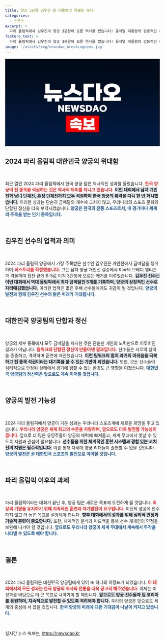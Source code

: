 ```yaml
---
title: 양궁 3관왕 김우진 윤 대통령의 특별한 축하!
categories:
  - 스포츠
excerpt: >
  파리 올림픽에서 김우진이 양궁 3관왕에 오른 역사를 썼습니다! 윤석열 대통령의 감동적인 축하 메시지와 함께, 한국 양궁의 전무후무한 성과를 되새깁니다. 팀 코리아, 파이팅!
feature_text: >
  파리 올림픽에서 김우진이 양궁 3관왕에 오른 역사를 썼습니다! 윤석열 대통령의 감동적인 축하 메시지와 함께, 한국 양궁의 전무후무한 성과를 되새깁니다. 팀 코리아, 파이팅!
image: '/assets/img/newsdao_breakingnews.jpg'
---
```


<p><img src="/assets/img/newsdao_breakingnews.jpg" alt="firstkoreanews 속보" /></p>

<h2 data-ke-size="size26">2024 파리 올림픽 대한민국 양궁의 위대함</h2>

<p data-ke-size="size16">&nbsp;</p>

<p>최근 열린 2024 파리 올림픽에서 한국 양궁 팀은 역사적인 성과를 올렸습니다. <b><span style="color: #ee2323;">한국 양궁이 전 종목을 석권하는 것은 역사적 의미를 지니고 있습니다.</span></b> <b><span style="background-color: #21538527;">이번 대회에서 남녀 개인전과 남녀 단체전, 혼성 단체전까지 모두 석권하며 한국 양궁의 위력을 다시 한 번 과시했습니다.</span></b> 이러한 성과는 단순히 금메달의 개수에 그치지 않고, 우리나라의 스포츠 문화와 단합된 정신을 더욱 부각시켰습니다. <b><span style="color: #1a5490;">양궁은 한국의 전통 스포츠로서, 매 경기마다 세계의 주목을 받는 인기 종목입니다.</span></b> </p>

<p data-ke-size="size16">&nbsp;</p>

<h2 data-ke-size="size26">김우진 선수의 업적과 의미</h2>

<p data-ke-size="size16">&nbsp;</p>

<p>2024 파리 올림픽 양궁에서 가장 주목받은 선수인 김우진은 개인전에서 금메달을 쟁취하며 <b><span style="color: #ee2323;">히스토리를 작성했습니다.</span></b> 그는 남자 양궁 개인전 결승에서 미국의 브레디 엘리슨과 격돌하여 접전 끝에 6-5로 이겨 3관왕에 오르는 쾌거를 이루었습니다. <b><span style="background-color: #21538527;">김우진 선수는 이번 대회에서 역대 올림픽에서 최다 금메달인 5개를 기록하며, 양궁의 상징적인 선수로 자리매김했습니다.</span></b> 이러한 업적은 많은 후배 선수들에게도 귀감이 될 것입니다. <b><span style="color: #1a5490;">양궁의 발전과 함께 김우진 선수의 밝은 미래가 기대됩니다.</span></b></p>

<p data-ke-size="size16">&nbsp;</p>

<h2 data-ke-size="size26">대한민국 양궁팀의 단합과 정신</h2>

<p data-ke-size="size16">&nbsp;</p>

<p>양궁의 세부 종목에서 모두 금메달을 차지한 것은 단순한 개인의 노력만으로 이루어진 결과가 아닙니다. <b><span style="color: #ee2323;">팀워크와 단합된 정신이 만들어낸 결과입니다.</span></b> 선수들은 서로의 실력을 존중하고, 격려하며 훈련에 매진했습니다. <b><span style="background-color: #21538527;">이런 팀워크의 힘이 과거의 아쉬움을 극복하고 전 종목 석권이라는 대기록을 쓸 수 있는 기반이 되었습니다.</span></b> 또한, 모든 선수들이 심리적으로 안정된 상태에서 경기에 임할 수 있는 환경도 큰 영향을 미쳤습니다. <b><span style="color: #1a5490;">대한민국 양궁팀의 정신력은 앞으로도 계속 이어질 것입니다.</span></b></p>

<p data-ke-size="size16">&nbsp;</p>

<h2 data-ke-size="size26">양궁의 발전 가능성</h2>

<p data-ke-size="size16">&nbsp;</p>

<p>2024 파리 올림픽에서 양궁이 거둔 성과는 우리나라 스포츠계에 새로운 희망을 주고 있습니다. <b><span style="color: #ee2323;">우리나라 양궁은 세계 최고의 수준을 자랑하며, 앞으로도 더욱 발전할 가능성이 큽니다.</span></b> 앞으로 더 많은 유망주들이 양궁의 매력에 빠져들고, 세계 무대에서 빛날 수 있도록 지원과 관심이 필요합니다. <b><span style="background-color: #21538527;">선수들을 위한 체계적인 훈련 시스템과 경험 있는 코치진의 지원은 필수적입니다.</span></b> 이를 통해 차세대 양궁 리더들이 출현할 수 있을 것입니다. <b><span style="color: #1a5490;">양궁의 발전은 곧 대한민국 스포츠의 발전으로 이어질 것입니다.</span></b></p>

<p data-ke-size="size16">&nbsp;</p>

<h2 data-ke-size="size26">파리 올림픽 이후의 과제</h2>

<p data-ke-size="size16">&nbsp;</p>

<p>파리 올림픽이라는 대회가 끝난 후, 양궁 팀은 새로운 목표에 도전하게 될 것입니다. <b><span style="color: #ee2323;">최상의 기량을 유지하기 위해 지속적인 훈련과 자기발전이 요구됩니다.</span></b> 이전의 성공에 안주하지 않고 더 높은 목표를 설정해야 합니다. <b><span style="background-color: #21538527;">향후 대회에서의 성과를 위해 심리적 안정과 기술적 훈련이 중요합니다.</span></b> 또한, 체계적인 분석과 피드백을 통해 선수 개개인의 약점을 보완해 나가야 할 것입니다. <b><span style="color: #1a5490;">앞으로도 우리나라 양궁이 세계 무대에서 계속해서 두각을 나타낼 수 있도록 해야 합니다.</span></b></p>

<p data-ke-size="size16">&nbsp;</p>

<h2 data-ke-size="size26">결론</h2>

<p data-ke-size="size16">&nbsp;</p>

<p>2024 파리 올림픽은 대한민국 양궁팀에게 있어 또 하나의 이정표가 되었습니다. <b><span style="color: #ee2323;">이 대회에서의 모든 성과는 한국 양궁의 역사와 전통을 더욱 공고히 해주었습니다.</span></b> 이제는 이 성과를 바탕으로 더 큰 목표로 나아가야 할 때입니다. <b><span style="background-color: #21538527;">앞으로도 양궁 선수들과 팀 코리아를 응원하며, 지속적으로 발전할 수 있도록 격려해야 합니다.</span></b> 우리의 양궁은 앞으로도 세계의 중심에 서 있을 것입니다. <b><span style="color: #1a5490;">한국 양궁의 미래에 대한 기대감이 나날이 커지고 있습니다.</span></b> </p>

<p data-ke-size="size16">&nbsp;</p>
실시간 뉴스 속보는, <a href="https://newsdao.kr" rel="dofollow">https://newsdao.kr</a>


